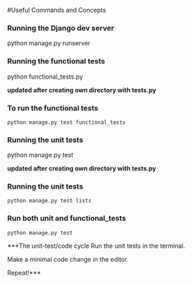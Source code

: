 #Useful Commands and Concepts
### Running the Django dev server
python manage.py runserver

### Running the functional tests
python functional_tests.py

**updated after creating own directory with tests.py**
### To run the functional tests
	python manage.py test functional_tests  

### Running the unit tests
python manage.py test

**updated after creating own directory with tests.py**
### Running the unit tests
	python manage.py test lists

### Run both unit and functional_tests
	python manage.py test


***The unit-test/code cycle
Run the unit tests in the terminal.

Make a minimal code change in the editor.

Repeat!***

